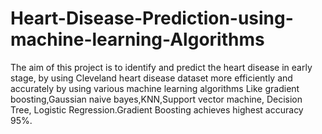# Heart-Disease-Prediction-using-machine-learning-Algorithms
The aim of this project is to identify and predict the heart disease in early stage, by using Cleveland heart disease dataset more efficiently and accurately by using various machine learning algorithms Like gradient boosting,Gaussian naive bayes,KNN,Support vector machine, Decision Tree, Logistic Regression.Gradient Boosting achieves highest accuracy 95%.
